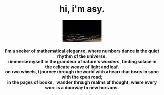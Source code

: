 <html>
  <head></head>
  <body>
    <div align="center">
      <h1>hi, i'm asy.</h1>
      <img src=beach.jpg width="25%">
      <h4>i'm a seeker of mathematical elegance, where numbers dance in the quiet rhythm of the universe.<br />
        i immerse myself in the grandeur of nature's wonders, finding solace in the delicate weave of light and leaf.<br />
        on two wheels, i journey through the world with a heart that beats in sync with the open road;<br/>
        in the pages of books, i wander through realms of thought, where every word is a doorway to new horizons.</h4>
    </div>
  </body>
</html>
